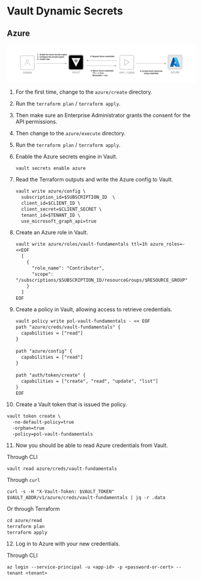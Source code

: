 # Vault Dynamic Secrets

## Azure

![Schematic overview Azure](img/schematic-overview-azure.png)

1. For the first time, change to the `azure/create` directory.
2. Run the `terraform plan` / `terraform apply`.
3. Then make sure an Enterprise Administrator grants the consent for the API permissions.
4. Then change to the `azure/execute` directory.
5. Run the `terraform plan` / `terraform apply`.
6. Enable the Azure secrets engine in Vault.

   ```shell
   vault secrets enable azure
   ```

7. Read the Terraform outputs and write the Azure config to Vault.

   ```shell
   vault write azure/config \
     subscription_id=$SUBSCRIPTION_ID  \
     client_id=$CLIENT_ID \
     client_secret=$CLIENT_SECRET \
     tenant_id=$TENANT_ID \
     use_microsoft_graph_api=true
   ```

8. Create an Azure role in Vault.

   ```shell
   vault write azure/roles/vault-fundamentals ttl=1h azure_roles=-<<EOF
     [
       {
         "role_name": "Contributor",
         "scope":  "/subscriptions/$SUBSCRIPTION_ID/resourceGroups/$RESOURCE_GROUP"
       }
     ]
   EOF
   ```

9. Create a policy in Vault, allowing access to retrieve credentials.

   ```shell
   vault policy write pol-vault-fundamentals - << EOF
   path "azure/creds/vault-fundamentals" {
     capabilities = ["read"]
   }

   path "azure/config" {
     capabilities = ["read"]
   }

   path "auth/token/create" {
     capabilities = ["create", "read", "update", "list"]
   }
   EOF
   ```

10. Create a Vault token that is issued the policy.

   ```shell
   vault token create \
     -no-default-policy=true
     -orphan=true
     -policy=pol-vault-fundamentals
   ```

11. Now you should be able to read Azure credentials from Vault.

   Through CLI

   ```shell
   vault read azure/creds/vault-fundamentals
   ```

   Through `curl`

   ```shell
   curl -s -H "X-Vault-Token: $VAULT_TOKEN" $VAULT_ADDR/v1/azure/creds/vault-fundamentals | jq -r .data
   ```

   Or through Terraform

   ```shell
   cd azure/read
   terraform plan
   terraform apply
   ```

12. Log in to Azure with your new credentials.

   Through CLI

   ```shell
   az login --service-principal -u <app-id> -p <password-or-cert> --tenant <tenant>
   ```
